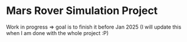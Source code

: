 # Mars Rover Simulation Project
Work in progress => goal is to finish it before Jan 2025
(I will update this when I am done with the whole project :P)
